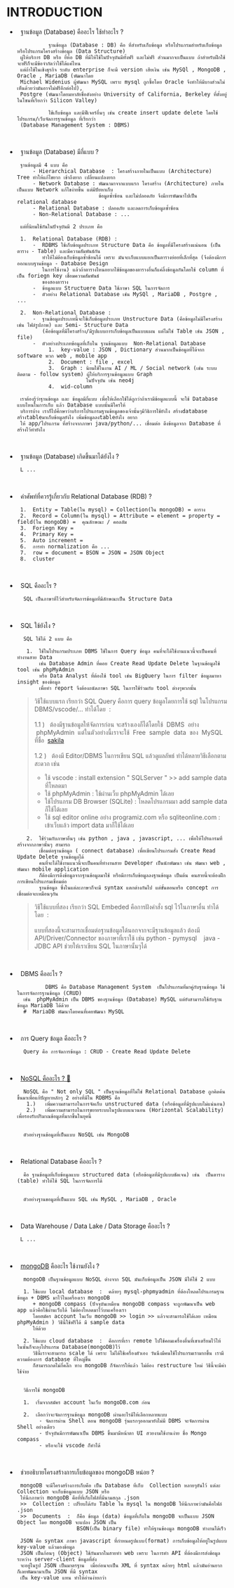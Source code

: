 # INTRODUCTION
   -  &nbsp; ฐานข้อมูล (Database) คืออะไร ใช้ทำอะไร ?

                    ฐานข้อมูล (Database : DB) คือ ที่สำหรับเก็บข้อมูล หรือโปรแกรมสำหรับเก็บข้อมูล หรือโปรแกรมโครงสร้างข้อมูล (Data Structure)
           ผู่ให้บริการ DB หรือ ยี่ห้อ DB ที่มีให้ใช้ในปัจจุบันมีทั้งฟรี และไม่ฟรี ส่วนมากจะเป็นแบบ ถ้าสำหรับฝึกใช้จะฟรีก็จะมีข้อจำกัดว่าใช้ได้แค่ไหน
           แต่ถ้าใช้ในเชิงธุรกิจ ระดับ enterprise ก็จะมี version เสียเงิน เช่น MySQl , MongoDB , Oracle , MariaDB (พัฒนาโดย
           Michael Widenius ผู้พัฒนา MySQL เพราะ mysql ถูกซื้อโดย Oracle จึงทำให้มีบางส่วนไม่เห็นด้วยว่ามันอาจไม่ฟรีอีกต่อไป),
           Postgre (พัฒนาโดยมหาลัยชื่อดังอย่าง University of California, Berkeley ที่ตั้งอยู่ในโซนที่เรียกว่า Silicon Valley)
      
                    ใช้เก็บข้อมูล และมีฟีเจอร์อื่นๆ เช่น create insert update delete โดยใช้โปรแกรม/เว็บจัดการฐานข้อมูล ที่เรียกว่า
           (Database Management System : DBMS)
   <br/>
      
   -  &nbsp; ฐานข้อมูล (Database) มีกี่แบบ ?

           ฐานข้อมูลมี 4 แบบ คือ
               - Hierarchical Database  : โครงสร้างภายในเป็นแบบ (Architecture) Tree ทำให้แก้ไขยาก เข้าถึงยาก เปลี่ยนแปลงยาก
               - Network Database : พัฒนามาจากแบบแรก โครงสร้าง (Architecture) ภายในเป็นแบบ Network แก้ไขง่ายขึ้น แต่มีปัยหาเก็บ
                                    ข้อมูลซ้ำซ้อน และไม่ปลอดภัย จึงมีการพัฒนาไปเป็น relational database 
               - Relational Database : ปลอดภัย และลดการเก็บข้อมูลซ้ำซ้อน
               - Non-Relational Database : ...
      
           แต่ที่นิยมใช้กันในปัจจุบันมี 2 ประเภท คือ
      
           1.  Relational Database (RDB) :
               -  RDBMS ใช้เก็บข้อมูลประเภท Structure Data คือ ข้อมูลที่มีโครงสร้างแน่นอน (เป็นตาราง - Table) และมีความสัมพันธ์กัน
                  ทำให้ไม่ต้องเก็บข้อมูลซ้ำซ้อนได้ เพราะ มันจะเก็บแบบแยกเป็นตารางย่อยที่เล็กที่สุด (จึงต้องมีการออกแบบฐานข้อมูล - Database Design
                  ในการใช้งาน) แล้วถ้าตารางไหนอยากใช้ข้อมูลของตารางอื่นก็แค่ลิ้งข้อมูลกันโดยใช้ column ที่เป็น foriegn key เชื่อมความสัมพันธ์
                  ของสองตาราง
               -  ข้อมูลแบบ Structuere Data ใช้ภาษา SQL ในการจัดการ
               -  ตัวอย่าง Relational Database เช่น MySQl , MariaDB , Postgre , ...

           2.  Non-Relational Database :
               -  ฐานข้อมูลประเภทนี้จะใช้เก็บข้อมูลประเภท Unstructure Data (คือข้อมูลไม่มีโครงสร้าง เช่น ไฟล์รูปภาพ) และ Semi- Structure Data
                  (คือข้อมูลที่มีโครงสร้าง/มีรูปแบบการเก็บข้อมูลเป็นแบบแผน แต่ไม่ใช่ Table เช่น JSON , file)
               -  ตัวอย่างประเภทข้อมูลที่เก็บใน ฐานข้อมูลแบบ  Non-Relational Database
                    1.  key-value : JSON , Dictionary ส่วนมากเป็นข้อมูลที่ได้จาก software พวก web , mobile app
                    2.  Document : file , excel
                    3.  Graph : นิยมใช้ในงาน AI / ML / Social network (เช่น ระบบติดตาม - follow system) ผู้ให้บริการฐานข้อมูลแบบ Graph
                                ในปัจจุบัน เช่น neo4j
                    4.  wid-column

           เราต้องรู้ว่าฐานข้อมูล และ ข้อมูลมีกี่แบบ เพื่อให้เลือกใช้ได้ถูกว่าถ้าเรามีข้อมูลแบบนี้ จะใช้ Database แบบไหนในการเก็บ แล้ว Database แบบนั้นมีใครให้
           บริการบ้าง เราก็ไปศึกษาว่าบริการโปรแกรมฐานข้อมูลของเจ้านั้นๆมีวิธิการใช้ยังไง สร้างdatabase สร้างtableมาเก็บข้อมูลยังไง เพิ่มข้อมูลลงtableยังไง อยาก
           ให้ app/โปรแกรม ที่สร้างจากภาษา java/python/... เชื่อมต่อ ดึงข้อมูลจาก Database ที่สร้างไว้ทำยังไง
   <br/>

   -  &nbsp; ฐานข้อมูล (Database) เกิดขึ้นมาได้ยังไง ?

           L ...
   <br/>

   -  &nbsp; คำศัพท์ที่ควรรู้เกี่ยวกับ Relational Database (RDB) ?

           1.  Entity = Table(ใน mysql) = Collection(ใน mongoDB) = ตาราง
           2.  Record = Column(ใน mysql) = Attribute = element = property = field(ใน mongoDB) =  คุณลักษณะ / คอลลัม
           3.  Foriegn Key = 
           4.  Primary Key =
           5.  Auto increment =
           6.  การทำ normalization คือ ...
           7.  row = document = BSON = JSON = JSON Object
           8.  cluster 
   <br/>

   -  &nbsp; SQL คืออะไร ?

            SQL เป็นภาษาที่ไว้สำหรับจัดการข้อมูลที่มีลักษณะเป็น Structure Data
   <br/>
      
   -  &nbsp; SQL ใช้ยังไง ?

            SQL ใช้ได้ 2 แบบ คือ
      
             1.  ใช้ในโปรแกรมประเภท DBMS ใช้ในการ Query ข้อมูล คนที่จะได้ใช้งานแนวนี้จะเป็นคนที่ทำงานสาย Data
                 เช่น Database Admin ที่คอย Create Read Update Delete ในฐานข้อมูลใช้ tool เช่น phpMyAdmin
                 หรือ Data Analyst ที่ต้องใช้ tool เช่น BigQuery ในการ filter ข้อมูลมาหา insight ของข้อมูล
                 เพื่อทำ report จึงต้องถนัดภาษา SQL ในการใช้ร่วมกับ tool ต่างๆพวกนั้น

         > วิธีใช้แบบแรก เรียกว่า SQL Query คือการ query ข้อมูลโดยการใช้ sql ในโปรแกรม DBMS/vscode/... ทำได้โดย &nbsp;: <br/><br/>
         > 1.1&nbsp;)&nbsp;&nbsp;   ต้องมีฐานข้อมูลให้จัดการก่อน จะสร้างเองก็ได้โดยใช้ &nbsp;DBMS &nbsp;อย่าง &nbsp;phpMyAdmin&nbsp;
         >        แต่ในตัวอย่างนี้เราจะใช้ &nbsp;Free &nbsp;sample &nbsp;data&nbsp; ของ &nbsp;MySQL&nbsp; ที่ชื่อ &nbsp;[sakila](https://dev.mysql.com/doc/index-other.html) <br/><br/>
         > 1.2&nbsp;)&nbsp;&nbsp;   ต้องมี Editor/DBMS ในการเขียน SQL แล้วดูผลลัพธ์ ทำได้หลายวิธีเลือกตามสะดวก  เช่น
         > - ใช้ vscode  :  install extension " SQLServer " >> add sample data ที่โหลดมา
         > - ใช้ phpMyAdmin : ใช้ผ่านเว็บ phpMyAdmin ได้เลย
         > - ใช้โปรแกรม DB Browser (SQLite)  :  โหลดโปรแกรมมา add sample data ก็ใช้ได้เลย
         > - ใช้ sql editor online อย่าง programiz.com  หรือ  sqliteonline.com  :  เข้าเว็บแล้ว import data มาก็ใช้ได้เลย
      
      
             2.  ใช้ร่วมกับภาษาอื่นๆ เช่น python , java , javascript, ... เพื่อให้โปรแกรมที่สร้างจากภาษานั้นๆ สามารถ
                 เชื่อมต่อฐานข้อมูล ( connect database) เพื่อเขียนโปรแกรมสั่ง Create Read Update Delete ฐานข้อมูลได้
                 คนที่จะได้ใช้งานแนวนี้จะเป็นคนที่ทำงานสาย Developer เป็นนักพัฒนา เช่น พัฒนา web , พัฒนา mobile application
                 ก็ต้องมีการดึงข้อมูลจากฐานข้อมูลมาใช้ หรือมีการเก็บข้อมูลลงฐานข้อมูล เป็นต้น คนสายนี้จะต้องฝึกการเขียนโปรแกรมเชื่อมต่อ
                 ฐานข้อมูล ซึ่งในแต่ละภาษาก็จะมี syntax แตกต่างกันไป แต่ขั้นตอนหรือ concept การเชื่อมต่อจะเหมือนๆกัน
      
         > วิธีใช้แบบที่สอง เรียกว่า SQL Embeded คือการฝังคำสั่ง sql ไว้ในภาษาอื่น ทำได้โดย &nbsp;: <br/><br/>
         > แบบที่สองนี้จะสามารถเชื่อมต่อฐานข้อมูลได้นอกจากจะมีฐานข้อมูลแล้ว ต้องมี API/Driver/Connector ของภาษาที่เราใช้  เช่น  python - pymysql  &nbsp;&nbsp;&nbsp;java - JDBC  API ช่วยให้เราเขียน SQL ในภาษานั้นๆได้
     
   <br/>
      
   -  &nbsp; DBMS คืออะไร ?

                   DBMS คือ Database Management System  เป็นโปรแกรมที่มาคู่กับฐานข้อมูล ใช้ในการจัดการฐานข้อมูล (CRUD)
            เช่น  phpMyAdmin เป็น DBMS ของฐานข้อมูล (Database) MySQL แต่ยังสามารถใช้กับฐานข้อมูล MariaDB ได้ด้วย
            #  MariaDB พัฒนาโดยคนที่เคยพัฒนา MySQL
   <br/>
      
   -  &nbsp; การ Query ข้อมูล คืออะไร ?

            Query คือ การจัดการข้อมูล : CRUD - Create Read Update Delete
   <br/>
      
   -  &nbsp; [NoSQL คืออะไร ? 🔗](https://phuri.medium.com/nosql-%E0%B8%84%E0%B8%B7%E0%B8%AD%E0%B8%AD%E0%B8%B0%E0%B9%84%E0%B8%A3-%E0%B8%95%E0%B9%88%E0%B8%B2%E0%B8%87%E0%B8%88%E0%B8%B2%E0%B8%81-rdbms-%E0%B8%AB%E0%B8%A3%E0%B8%B7%E0%B8%AD-sql-database-%E0%B8%AD%E0%B8%A2%E0%B9%88%E0%B8%B2%E0%B8%87%E0%B9%84%E0%B8%A3-dd8ac91a4197)

            NoSQL คือ " Not only SQL " เป็นฐานข้อมูลที่ไม่ใช่ Relational Database ถูกคิดค้นขึ้นมาเพื่อแก้ปัญหาหลักๆ 2 อย่างที่มีใน RDBMS คือ
             1.)   เพิ่มความสามารถในการจัดเก็บ unstructured data (หรือข้อมูลที่มีรูปแบบไม่แน่นอน)
             2.)   เพิ่มความสามารถในการขยายระบบในรูปแบบแนวนอน (Horizontal Scalability) เพื่อรองรับปริมาณข้อมูลที่มากขึ้นในยุคนี้


            ตัวอย่างฐานข้อมูลที่เป็นแบบ NoSQL เช่น MongoDB
   <br/>
      
   -  &nbsp; Relational Database คืออะไร ?

            คือ ฐานข้อมูลที่เก็บข้อมูลแบบ structured data (หรือข้อมูลที่มีรูปแบบชัดเจน) เช่น  เป็นตาราง (table) ทำให้ใช้ SQL ในการจัดการได้


            ตัวอย่างฐานขอมูลที่เป็นแบบ SQL เช่น MySQL , MariaDB , Oracle
   <br/>

   -  &nbsp; Data Warehouse / Data Lake / Data Storage คืออะไร ?

           L ...
   <br/>

   -  &nbsp; [mongoDB](https://www.youtube.com/watch?v=VgyEablNJkk) คืออะไร ใช้งานยังไง ?

            mongoDB เป็นฐานข้อมูลแบบ NoSQL ต่างจาก SQL มันเก็บข้อมูลเป็น JSON มีให้ใช้ 2 แบบ
      
            1. ใช้แบบ local database  :  คล้ายๆ mysql-phpmyadmin ที่ต้องโหลดโปรแกรมฐานข้อมูล + DBMS มาไว้ในเครื่องเรา mongoDB
               + mongoDB compass (ปัจจุบันเหมือน mongoDB compass จะถูกพัฒนาเป็น web app แล้วคือใช้ผ่านเว็บได้ ไม่ต้องโหลดมาไว้บนเครื่องเรา
               โดยสมัคร account ในเว็บ mongoDB >> login >> แล้วจะสามารถใช้ได้เลย เหมือน phpMyAdmin ) วิธีนี้ใช้ฟรีได้ มี sample data
               ให้ด้วย
      
            2. ใช้แบบ cloud database  :  คือการที่เรา remote ไปใช้คอมเครื่องอื่นที่เขาเตรียมไว้ให้ ในนั้นก็จะลงโปรแกรม Database(mongoDB)ไว้
               วิธีนี้เราจะสามารถ scale ได้ เพราะ ไม่ได้ใช้เครื่องตัวเอง วันนึงมีคนใช้โปรแกรมเรามากขึ้น เรามีความต้องการ database ที่ใหญ่ขึ้น
               ก็สามารถกดไม่กี่คลิ๊ก ทาง mongoDB ก็จัดการให้แล้ว ไม่ต้อง restructure ใหม่ วิธีนี้จะมีค่าใช้จ่าย


            วิธีการใช้ mongoDB
      
            1.  เริ่มจากสมัคร account ในเว็บ mongoDB.com ก่อน

            2.  เลือกว่าจะจัดการฐานข้อมูล mongoDB ผ่านอะไรมีให้เลือกหลายแบบ
                 - จัดการผ่าน Shell ตอน mongoDB รุ่นแรกๆออกมายังไม่มี DBMS จะจัดการผ่าน Shell อย่างเดียว
                 - ปัจจุบันมีการพัฒนาเป็น DBMS ขึ้นมามีหน้าตา UI สวยงามใช้งานง่าย ชื่อ Mongo compass
                 - หรือจะใช้ vscode ก็ทำได้
   <br/>

   -  &nbsp; ช่วยอธิบายโครงสร้างการเก็บข้อมูลของ mongoDB หน่อย ?

           mongoDB จะมีโครงสร้างการเก็บคือ เป็น Database ที่เก็บ  Collection หลายๆอันไว้ แต่ละ Collection จะเก็บข้อมูลแบบ JSON หรือ
           ให้นึกภาพว่า mongoDB คือที่ที่เก็บไฟล์ที่มีนามสกุล .json
           >>  Collection : เปรียบได้กับ Table ใน mysql ใน mongoDB ให้นึกภาพว่ามันคือไฟล์ .json
           >>  Documents  :  ก็คือ ข้อมูล (data) ข้อมูลที่เก็บใน mongoDB จะเป็นแบบ JSON Object โดย mongoDB จะแปลง JSON เป็น
                             BSON(เป็น binary file) ทำให้ฐานข้องมูล mongoDB ทำงานได้เร็ว

           JSON คือ syntax ภาษา javascript ที่กำหนดรูปแบบ(format) การเก็บข้อมูลให้อยู่ในรูปแบบ key-value แล้วมองข้อมูล
           JSON เป็นก้อนๆ (Object) ใช้กันมากในสายทำ web เพราะ ในการทำ API ที่ต้องมีการส่งข้อมูลระหว่าง server-client ข้อมูลที่ส่ง
           จะอยู่ในรูป JSON เป็นมาตรฐาน  เมื่อก่อนจะเป็น XML ที่ syntax คล้ายๆ html แล้วมันอ่านยาก ก็เลยพัฒนามาเป็น JSON ที่มี syntax
           เป็น key-value แทน ทำให้อ่านง่ายกว่า
  <br/>




